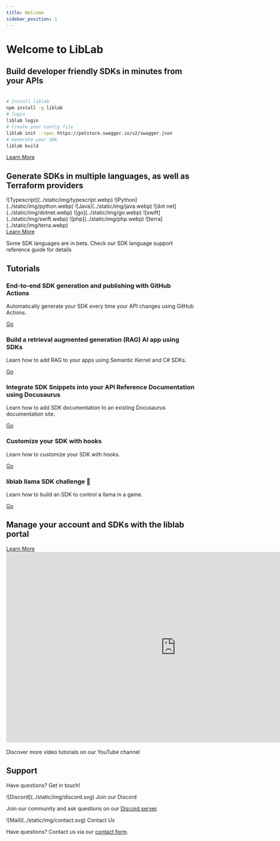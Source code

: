 ```yaml
---
title: Welcome
sidebar_position: 1
---
```


# Welcome to LibLab

<div class="command-block">
  <h2>Build developer friendly SDKs in minutes from your APIs</h2>

```bash

# Install liblab
npm install -g liblab
# login
liblab login
# Create your config file
liblab init --spec https://petstore.swagger.io/v2/swagger.json
# Generate your SDK
liblab build
```

<a class="learn-more" href="get-started/getting-started">Learn More</a>

</div>

<div class="command-block">
<h2>Generate SDKs in multiple languages, as well as Terraform providers</h2>
<div class="images-container">
![Typescript](../static/img/typescript.webp)
![Python](../static/img/python.webp)
![Java](../static/img/java.webp)
![dot net](../static/img/dotnet.webp)
![go](../static/img/go.webp)
![swift](../static/img/swift.webp)
![php](../static/img/php.webp)
![terra](../static/img/terra.webp)
</div>

<div class="sdk-box">
  <a class="learn-more" href="get-started/getting-started">Learn More</a>
  <p class="sdk-language">Some SDK languages are in beta. Check our <span>SDK language support reference guide</span> for details</p>
</div>

</div>

<div class="command-block">
<h2>Tutorials</h2>
<div class="tutorial-box">
<div class="tutorial"> 
<h3>End-to-end SDK generation and publishing with GitHub Actions</h3>
<p>Automatically generate your SDK every time your API changes using GitHub Actions.</p>
<a href="">Go</a>
</div>
<div class="tutorial">
<h3>Build a retrieval augmented generation (RAG) AI app using SDKs</h3>
<p>Learn how to add RAG to your apps using Semantic Kernel and C# SDKs.</p>
<a href="">Go</a>
</div>
<div class="tutorial">
<h3>Integrate SDK Snippets into your API Reference Documentation using Docusaurus</h3>
<p>Learn how to add SDK documentation to an existing Docusaurus documentation site.</p>
<a href="">Go</a>
</div>
<div class="tutorial">
<h3>Customize your SDK with hooks</h3>
<p>Learn how to customize your SDK with hooks.</p>
<a href="">Go</a>
</div>
<div class="tutorial">
<h3>liblab llama SDK challenge 🦙</h3>
<p>Learn how to build an SDK to control a llama in a game.</p>
<a href="">Go</a>
</div>
</div>

</div>

<div class="command-block">
<h2>Manage your account and SDKs with the liblab portal</h2>
<div class="dashboard-layer"></div>
 <a class="learn-more" href="get-started/getting-started">Learn More</a>
</div>

<div class="command-block yt-channel">
<iframe width="905" height="509" src="https://www.youtube.com/embed/fCW44itE4kw" title="What is liblab? liblab generates developer friendly, human readable SDKs from your APIs. 🦙" frameborder="0" allow="accelerometer; autoplay; clipboard-write; encrypted-media; gyroscope; picture-in-picture; web-share" referrerpolicy="strict-origin-when-cross-origin" allowfullscreen></iframe>

<p>Discover more video tutorials on our <span>YouTube channel</span></p>
</div>

  <h2>Support</h2>
  <p>Have questions? Get in touch!</p>
<div class="contact-box">
<div class="command-block">
<div class="img-block">
![Discord](../static/img/discord.svg)
<span>Join our Discord</span>
  
</div>
<p class="join">Join our community and ask questions on our <a href="https://discord.gg/F8aECHbRkV" target="_blank">Discord server</a>.</p>
</div>
<div class="command-block">

<div class="img-block">
![Mail](../static/img/contact.svg)
<span>Contact Us</span>
  
</div>
<p class="join">Have questions? Contact us via our <a href="https://discord.gg/F8aECHbRkV" target="_blank">contact form</a>.</p>
</div>
</div>
